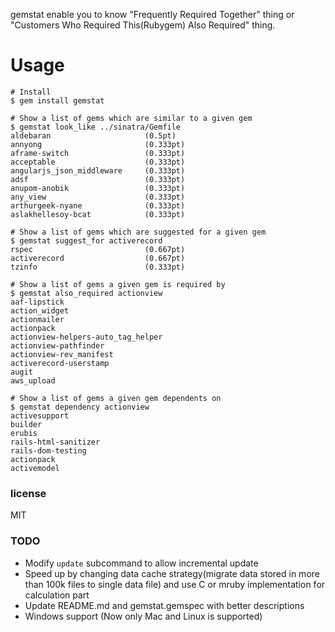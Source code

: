 gemstat enable you to know "Frequently Required Together" thing or "Customers Who Required This(Rubygem) Also Required" thing.

# Usage

```
# Install
$ gem install gemstat

# Show a list of gems which are similar to a given gem
$ gemstat look_like ../sinatra/Gemfile
aldebaran                     (0.5pt)
annyong                       (0.333pt)
aframe-switch                 (0.333pt)
acceptable                    (0.333pt)
angularjs_json_middleware     (0.333pt)
adsf                          (0.333pt)
anupom-anobik                 (0.333pt)
any_view                      (0.333pt)
arthurgeek-nyane              (0.333pt)
aslakhellesoy-bcat            (0.333pt)

# Show a list of gems which are suggested for a given gem
$ gemstat suggest_for activerecord
rspec                         (0.667pt)
activerecord                  (0.667pt)
tzinfo                        (0.333pt)

# Show a list of gems a given gem is required by
$ gemstat also_required actionview
aaf-lipstick
action_widget
actionmailer
actionpack
actionview-helpers-auto_tag_helper
actionview-pathfinder
actionview-rev_manifest
activerecord-userstamp
augit
aws_upload

# Show a list of gems a given gem dependents on
$ gemstat dependency actionview
activesupport
builder
erubis
rails-html-sanitizer
rails-dom-testing
actionpack
activemodel
```

### license

MIT

### TODO

- Modify `update` subcommand to allow incremental update
- Speed up by changing data cache strategy(migrate data stored in more than 100k files to single data file) and use C or mruby implementation for calculation part
- Update README.md and gemstat.gemspec with better descriptions
- Windows support (Now only Mac and Linux is supported)
